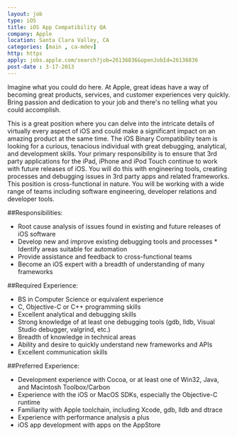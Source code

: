 ```yaml
---
layout: job
type: iOS
title: iOS App Compatibility QA
company: Apple
location: Santa Clara Valley, CA
categories: [main , ca-mdev]
http: https
apply: jobs.apple.com/search?job=26136836&openJobId=26136836
post-date : 3-17-2013
---
```


Imagine what you could do here. At Apple, great ideas have a way of becoming great products, services, and customer experiences very quickly. Bring passion and dedication to your job and there's no telling what you could accomplish.

This is a great position where you can delve into the intricate details of virtually every aspect of iOS and could make a significant impact on an amazing product at the same time. The iOS Binary Compatibility team is looking for a curious, tenacious individual with great debugging, analytical, and development skills. Your primary responsibility is to ensure that 3rd party applications for the iPad, iPhone and iPod Touch continue to work with future releases of iOS. You will do this with engineering tools, creating processes and debugging issues in 3rd party apps and related frameworks. This position is cross-functional in nature. You will be working with a wide range of teams including software engineering, developer relations and developer tools. 

##Responsibilities: 

* Root cause analysis of issues found in existing and future releases of iOS software 
* Develop new and improve existing debugging tools and processes * Identify areas suitable for automation 
* Provide assistance and feedback to cross-functional teams 
* Become an iOS expert with a breadth of understanding of many frameworks

##Required Experience: 

* BS in Computer Science or equivalent experience 
* C, Objective-C or C++ programming skills 
* Excellent analytical and debugging skills 
* Strong knowledge of at least one debugging tools (gdb, lldb, Visual Studio debugger, valgrind, etc.) 
* Breadth of knowledge in technical areas 
* Ability and desire to quickly understand new frameworks and APIs 
* Excellent communication skills 

##Preferred Experience: 

* Development experience with Cocoa, or at least one of Win32, Java, and Macintosh Toolbox/Carbon 
* Experience with the iOS or MacOS SDKs, especially the Objective-C runtime 
* Familiarity with Apple toolchain, including Xcode, gdb, lldb and dtrace 
* Experience with performance analysis a plus 
* iOS app development with apps on the AppStore 
